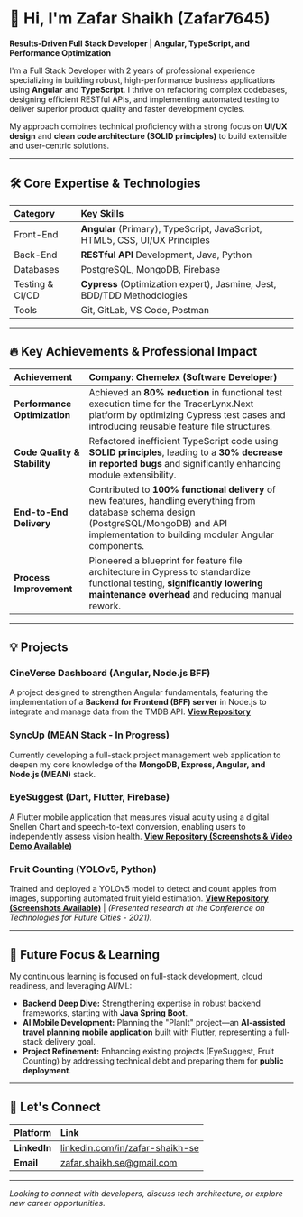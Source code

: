 # 👋 Hi, I'm Zafar Shaikh (Zafar7645)

**Results-Driven Full Stack Developer | Angular, TypeScript, and Performance Optimization**

I'm a Full Stack Developer with 2 years of professional experience specializing in building robust, high-performance business applications using **Angular** and **TypeScript**. I thrive on refactoring complex codebases, designing efficient RESTful APIs, and implementing automated testing to deliver superior product quality and faster development cycles.

My approach combines technical proficiency with a strong focus on **UI/UX design** and **clean code architecture (SOLID principles)** to build extensible and user-centric solutions.

---

## 🛠️ Core Expertise & Technologies

| Category | Key Skills |
| :--- | :--- |
| Front-End | **Angular** (Primary), TypeScript, JavaScript, HTML5, CSS, UI/UX Principles |
| Back-End | **RESTful API** Development, Java, Python |
| Databases | PostgreSQL, MongoDB, Firebase |
| Testing & CI/CD | **Cypress** (Optimization expert), Jasmine, Jest, BDD/TDD Methodologies |
| Tools | Git, GitLab, VS Code, Postman |

---

## 🔥 Key Achievements & Professional Impact

| Achievement | Company: Chemelex (Software Developer) |
| :--- | :--- |
| **Performance Optimization** | Achieved an **80% reduction** in functional test execution time for the TracerLynx.Next platform by optimizing Cypress test cases and introducing reusable feature file structures. |
| **Code Quality & Stability** | Refactored inefficient TypeScript code using **SOLID principles**, leading to a **30% decrease in reported bugs** and significantly enhancing module extensibility. |
| **End-to-End Delivery** | Contributed to **100% functional delivery** of new features, handling everything from database schema design (PostgreSQL/MongoDB) and API implementation to building modular Angular components. |
| **Process Improvement** | Pioneered a blueprint for feature file architecture in Cypress to standardize functional testing, **significantly lowering maintenance overhead** and reducing manual rework. |

---

## 💡 Projects

### **CineVerse Dashboard (Angular, Node.js BFF)**
A project designed to strengthen Angular fundamentals, featuring the implementation of a **Backend for Frontend (BFF) server** in Node.js to integrate and manage data from the TMDB API. [**View Repository**](https://github.com/Zafar7645/cineverse-dashboard)

### **SyncUp (MEAN Stack - In Progress)**
Currently developing a full-stack project management web application to deepen my core knowledge of the **MongoDB, Express, Angular, and Node.js (MEAN)** stack.

### **EyeSuggest (Dart, Flutter, Firebase)**
A Flutter mobile application that measures visual acuity using a digital Snellen Chart and speech-to-text conversion, enabling users to independently assess vision health. [**View Repository (Screenshots & Video Demo Available)**](https://github.com/Zafar7645/EyeSuggest)

### **Fruit Counting (YOLOv5, Python)**
Trained and deployed a YOLOv5 model to detect and count apples from images, supporting automated fruit yield estimation. [**View Repository (Screenshots Available)**](https://github.com/Zafar7645/FruitCounting) | *(Presented research at the Conference on Technologies for Future Cities - 2021).*

---

## 🚀 Future Focus & Learning

My continuous learning is focused on full-stack development, cloud readiness, and leveraging AI/ML:

* **Backend Deep Dive:** Strengthening expertise in robust backend frameworks, starting with **Java Spring Boot**.
* **AI Mobile Development:** Planning the "PlanIt" project—an **AI-assisted travel planning mobile application** built with Flutter, representing a full-stack delivery goal.
* **Project Refinement:** Enhancing existing projects (EyeSuggest, Fruit Counting) by addressing technical debt and preparing them for **public deployment**.

---

## 🤝 Let's Connect

| Platform | Link |
| :--- | :--- |
| **LinkedIn** | [linkedin.com/in/zafar-shaikh-se](https://www.linkedin.com/in/zafar-shaikh-se) |
| **Email** | zafar.shaikh.se@gmail.com |

---
*Looking to connect with developers, discuss tech architecture, or explore new career opportunities.*
